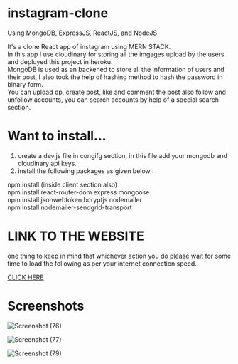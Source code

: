 # instagram-clone
Using MongoDB, ExpressJS, ReactJS, and NodeJS

It's a clone React app of instagram using MERN STACK.<br>
In this app I use cloudinary for storing all the imgages upload by the users and deployed this project in heroku.<br>
MongoDB is used as an backened to store all the information of users and their post, I also took the help of hashing method to hash the password in binary form.<br>
You can upload dp, create post, like and comment the post also follow and unfollow accounts, you can search accounts by help of a special search section.<br>


# Want to install...

1. create a dev.js file in congifg section, in this file add your mongodb and cloudinary api keys.<br>
2. install the following packages as given below :<br>

npm install (inside client section also)<br>
npm install react-router-dom express mongoose<br>
npm install jsonwebtoken bcryptjs nodemailer<br>
npm install nodemailer-sendgrid-transport<br>


# LINK TO THE WEBSITE

one thing to keep in mind that whichever action you do please wait for some time to load the following as per your internet connection speed.

[CLICK HERE](https://instaclone-by-sanskar.herokuapp.com/)

 # Screenshots

![Screenshot (76)](https://user-images.githubusercontent.com/79687388/122673413-f7d02600-d1ed-11eb-87dc-b07d560e9b65.png)

![Screenshot (77)](https://user-images.githubusercontent.com/79687388/122673418-fa328000-d1ed-11eb-9c50-84638e489fb8.png)

![Screenshot (79)](https://user-images.githubusercontent.com/79687388/122712931-7aa2c080-d282-11eb-9ede-733299bf9e77.png)

